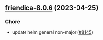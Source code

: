 

## [friendica-8.0.6](https://github.com/truecharts/charts/compare/friendica-8.0.5...friendica-8.0.6) (2023-04-25)

### Chore

- update helm general non-major ([#8145](https://github.com/truecharts/charts/issues/8145))
  
  